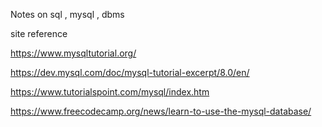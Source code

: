 
Notes on sql , mysql , dbms



site reference

https://www.mysqltutorial.org/


https://dev.mysql.com/doc/mysql-tutorial-excerpt/8.0/en/


https://www.tutorialspoint.com/mysql/index.htm

https://www.freecodecamp.org/news/learn-to-use-the-mysql-database/

